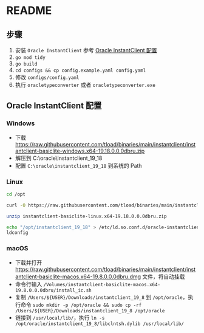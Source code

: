 # README

## 步骤

1. 安装 `Oracle InstantClient` 参考 [Oracle InstantClient 配置](#oracle-instantclient-配置)
2. `go mod tidy`
3. `go build`
4. `cd configs && cp config.example.yaml config.yaml`
5. 修改 `configs/config.yaml`
6. 执行 `oracletypeconverter` 或者 `oracletypeconverter.exe`

## Oracle InstantClient 配置

### Windows

+ 下载 <https://raw.githubusercontent.com/tload/binaries/main/instantclient/instantclient-basiclite-windows.x64-19.18.0.0.0dbru.zip>
+ 解压到 C:\oracle\instantclient_19_18
+ 配置 `C:\oracle\instantclient_19_18` 到系统的 Path

### Linux

```bash
cd /opt

curl -O https://raw.githubusercontent.com/tload/binaries/main/instantclient/instantclient-basiclite-linux.x64-19.18.0.0.0dbru.zip

unzip instantclient-basiclite-linux.x64-19.18.0.0.0dbru.zip

echo "/opt/instantclient_19_18" > /etc/ld.so.conf.d/oracle-instantclient.conf
ldconfig
```

### macOS

+ 下载并打开 <https://raw.githubusercontent.com/tload/binaries/main/instantclient/instantclient-basiclite-macos.x64-19.8.0.0.0dbru.dmg> 文件，将自动挂载
+ 命令行输入 `/Volumes/instantclient-basiclite-macos.x64-19.8.0.0.0dbru/install_ic.sh`
+ 复制 `/Users/${USER}/Downloads/instantclient_19_8` 到 `/opt/oracle`，执行命令 `sudo mkdir -p /opt/oracle && sudo cp -rf /Users/${USER}/Downloads/instantclient_19_8 /opt/oracle`
+ 链接到 `/usr/local/lib/`，执行 `ln -s /opt/oracle/instantclient_19_8/libclntsh.dylib /usr/local/lib/`
